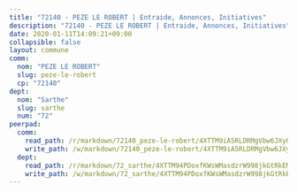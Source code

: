 ```yaml
---
title: "72140 - PEZE LE ROBERT | Entraide, Annonces, Initiatives"
description: "72140 - PEZE LE ROBERT | Entraide, Annonces, Initiatives"
date: 2020-01-11T14:09:21+09:00
collapsible: false
layout: commune
comm:
  nom: "PEZE LE ROBERT"
  slug: peze-le-robert
  cp: "72140"
dept:
  nom: "Sarthe"
  slug: sarthe
  num: "72"
peerpad:
  comm:
    read_path: /r/markdown/72140_peze-le-robert/4XTTM9iA5RLDRMgVbw6JXyQi4x6tKMAzkZEBXENRKEgkekcqT
    write_path: /w/markdown/72140_peze-le-robert/4XTTM9iA5RLDRMgVbw6JXyQi4x6tKMAzkZEBXENRKEgkekcqT-K3TgUcAqTL8sBdhYVc1xoXGjvXAS54BsfmYTd2e6sabU4bnRNttysda7yccbKWn6n7kG6jXQEQrPtKJNLvi8ZDg6aYhDrExrqKhaNdBVGRBdUcBbs1W1tdqyhG4DzZwLKE7frbFK
  dept:
    read_path: /r/markdown/72_sarthe/4XTTM94PDoxfKWsWMasdzrW998jkGtRkEM3CSUC42xSpuJKZ5
    write_path: /w/markdown/72_sarthe/4XTTM94PDoxfKWsWMasdzrW998jkGtRkEM3CSUC42xSpuJKZ5-K3TgTpjFyG67yVeuXvSAfSYzY4Yx2FMtDhgpv5HM2EDBJRVMn95z33xx4XjRNYNVaVsBPQ1t4pG9MoyNqwTqa8mcnEUB8rK4BMVbvUhCtGWCPSFnDCaT8GJTyimDgsCirLN3zswh
---
```


